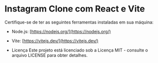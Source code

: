 # Instagram Clone com React e Vite

Certifique-se de ter as seguintes ferramentas instaladas em sua máquina:

- Node.js: [https://nodejs.org/](https://nodejs.org/)
- Vite: [https://vitejs.dev/](https://vitejs.dev/)

- Licença
Este projeto está licenciado sob a Licença MIT - consulte o arquivo LICENSE para obter detalhes.
